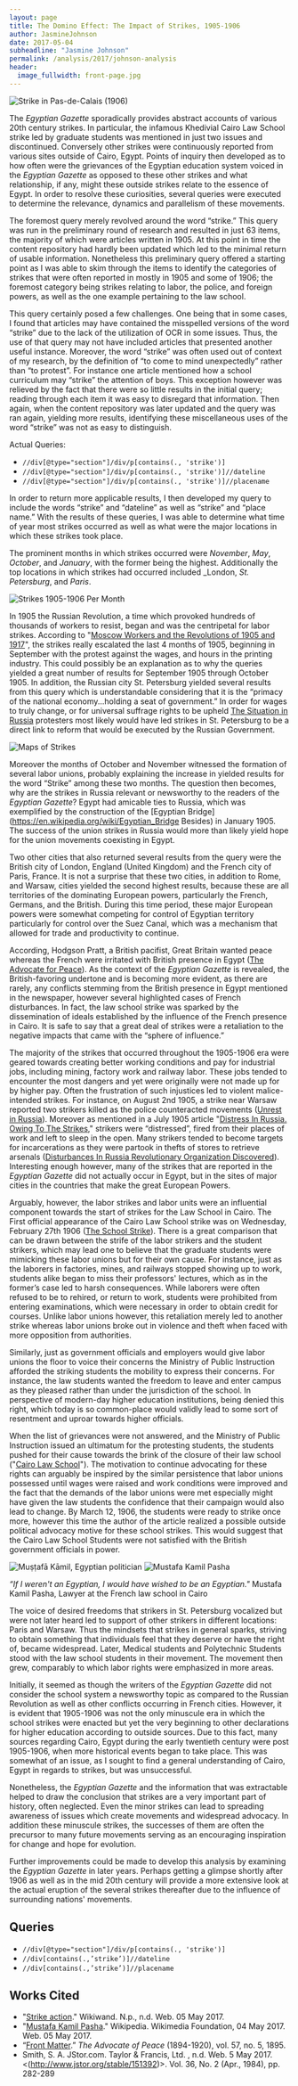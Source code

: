 ```yaml
---
layout: page
title: The Domino Effect: The Impact of Strikes, 1905-1906
author: JasmineJohnson
date: 2017-05-04
subheadline: "Jasmine Johnson"
permalink: /analysis/2017/johnson-analysis
header:
  image_fullwidth: front-page.jpg
---
```

![Strike in Pas-de-Calais (1906)](http://www.wikiwand.com/en/Strike_action)

The *Egyptian Gazette* sporadically provides abstract accounts of various 20th century strikes. In particular, the infamous Khedivial Cairo Law School strike led by graduate students was mentioned in just two issues and discontinued. Conversely other strikes were continuously reported from various sites outside of Cairo, Egypt. Points of inquiry then developed as to how often were the grievances of the Egyptian education system voiced in the *Egyptian Gazette* as opposed to these other strikes and what relationship, if any, might these outside strikes relate to the essence of Egypt. In order to resolve these curiosities, several queries were executed to determine the relevance, dynamics and parallelism of these movements.

The foremost query merely revolved around the word “strike.” This query was run in the preliminary round of research and resulted in just 63 items, the majority of which were articles written in 1905. At this point in time the content repository had hardly been updated which led to the minimal return of usable information. Nonetheless this preliminary query offered a starting point as I was able to skim through the items to identify the categories of strikes that were often reported in mostly in 1905 and some of 1906; the foremost category being strikes relating to labor, the police, and foreign powers, as well as the one example pertaining to the law school.

This query certainly posed a few challenges. One being that in some cases, I found that articles may have contained the misspelled versions of the word “strike” due to the lack of the utilization of OCR in some issues. Thus, the use of that query may not have included articles that presented another useful instance. Moreover, the word “strike” was often used out of context of my research, by the definition of “to come to mind unexpectedly” rather than “to protest”. For instance one article mentioned how a school curriculum may “strike” the attention of boys. This exception however was relieved by the fact that there were so little results in the initial query; reading through each item it was easy to disregard that information. Then again, when the content repository was later updated and the query was ran again, yielding more results, identifying these miscellaneous uses of the word “strike” was not as easy to distinguish.

Actual Queries:
- `//div[@type="section"]/div/p[contains(., 'strike')]`
- `//div[@type="section"]/div/p[contains(., 'strike')]//dateline`
- `//div[@type="section"]/div/p[contains(., 'strike')]//placename`

In order to return more applicable results, I then developed my query to include the words “strike” and “dateline” as well as “strike” and “place name.” With the results of these queries, I was able to determine what time of year most strikes occurred as well as what were the major locations in which these strikes took place.

The prominent months in which strikes occurred were _November_, _May_, _October_, and _January_, with the former being the highest. Additionally the top locations in which strikes had occurred included _London, _St. Petersburg_, and _Paris_.

![ Strikes 1905-1906 Per Month](johnson-strikes-graph.png)

In 1905 the Russian Revolution, a time which provoked hundreds of thousands of workers to resist, began and was the centripetal for labor strikes. According to "[Moscow Workers and the Revolutions of 1905 and 1917](http://www.jstor.org/stable/151392)", the strikes really escalated the last 4 months of 1905, beginning in September with the protest against the wages, and hours in the printing industry. This could possibly be an explanation as to why the queries yielded a great number of results for September 1905 through October 1905. In addition, the Russian city St. Petersburg yielded several results from this query which is understandable considering that it is the “primacy of the national economy...holding a seat of government.” In order for wages to truly change, or for universal suffrage rights to be upheld [The Situation in Russia](1905-12-28-p5.jpg) protesters most likely would have led strikes in St. Petersburg to be a direct link to reform that would be executed by the Russian Government.

![Maps of Strikes](johnson-strikes-map.png)

Moreover the months of October and November witnessed the formation of several labor unions, probably explaining the increase in yielded results for the word “Strike” among these two months. The question then becomes, why are the strikes in Russia relevant or newsworthy to the readers of the *Egyptian Gazette*? Egypt had amicable ties to Russia, which was exemplified by the construction of the [Egyptian Bridge](https://en.wikipedia.org/wiki/Egyptian_Bridge Besides) in January 1905. The success of the union strikes in Russia would more than likely yield hope for the union movements coexisting in Egypt.

Two other cities that also returned several results from the query were the British city of London, England (United Kingdom) and the French city of Paris, France. It is not a surprise that these two cities, in addition to Rome, and Warsaw, cities yielded the second highest results, because these are all territories of the dominating European powers, particularly the French, Germans, and the British. During this time period, these major European powers were somewhat competing for control of Egyptian territory particularly for control over the Suez Canal, which was a mechanism that allowed for trade and productivity to continue.

According, Hodgson Pratt, a British pacifist, Great Britain wanted peace whereas the French were irritated with British presence in Egypt ([The Advocate for Peace](http://www.jstor.org/stable/20665297)). As the context of the *Egyptian Gazette* is revealed, the British-favoring undertone and is becoming more evident, as there are rarely, any conflicts stemming from the British presence in Egypt mentioned in the newspaper, however several highlighted cases of French disturbances. In fact, the law school strike was sparked by the dissemination of ideals established by the influence of the French presence in Cairo. It is safe to say that a great deal of strikes were a retaliation to the negative impacts that came with the “sphere of influence.”

The majority of the strikes that occurred throughout the 1905-1906 era were geared towards creating better working conditions and pay for industrial jobs, including mining, factory work and railway labor. These jobs tended to encounter the most dangers and yet were originally were not made up for by higher pay. Often the frustration of such injustices led to violent malice-intended strikes. For instance, on August 2nd 1905, a strike near Warsaw reported two strikers killed as the police counteracted movements ([Unrest in Russia](1905-08-02-p3.jpg)). Moreover as mentioned in a July 1905 article "[Distress In Russia. Owing To The Strikes](1905-07-29-p3.jpg)," strikers were “distressed”, fired from their places of work and left to sleep in the open. Many strikers tended to become targets for incarcerations as they were partook in thefts of stores to retrieve arsenals ([Disturbances In Russia Revolutionary Organization Discovered](1905-03-20-p3.jpg)). Interesting enough however, many of the strikes that are reported in the *Egyptian Gazette* did not actually occur in Egypt, but in the sites of major cities in the countries that make the great European Powers.

Arguably, however, the labor strikes and labor units were an influential component towards the start of strikes for the Law School in Cairo. The First official appearance of the Cairo Law School strike was on Wednesday, February 27th 1906 ([The School Strike](1906-02-27-3.jpg)). There is a great comparison that can be drawn between the strife of the labor strikers and the student strikers, which may lead one to believe that the graduate students were mimicking these labor unions but for their own cause. For instance, just as the laborers in factories, mines, and railways stopped showing up to work, students alike began to miss their professors' lectures, which as in the former’s case led to harsh consequences. While laborers were often refused to be to rehired, or return to work, students were prohibited from entering examinations, which were necessary in order to obtain credit for courses. Unlike labor unions however, this retaliation merely led to another strike whereas labor unions broke out in violence and theft when faced with more opposition from authorities.

Similarly, just as government officials and employers would give labor unions the floor to voice their concerns the Ministry of Public Instruction afforded the striking students the mobility to express their concerns. For instance, the law students wanted the freedom to leave and enter campus as they pleased rather than under the jurisdiction of the school. In perspective of modern-day higher education institutions, being denied this right, which today is so common-place would validly lead to some sort of resentment and uproar towards higher officials.

When the list of grievances were not answered, and the Ministry of Public Instruction issued an ultimatum for the protesting students, the students pushed for their cause towards the brink of the closure of their law school ("[Cairo Law School](1906-03-12-p3.jpg)"). The motivation to continue advocating for these rights can arguably be inspired by the similar persistence that labor unions possessed until wages were raised and work conditions were improved and the fact that the demands of the labor unions were met especially might have given the law students the confidence that their campaign would also lead to change. By March 12, 1906, the students were ready to strike once more, however this time the author of the article realized a possible outside political advocacy motive for these school strikes. This would suggest that the Cairo Law School Students were not satisfied with the British government officials in power.

![Muṣṭafā Kāmil, Egyptian politician](https://www.britannica.com/biography/Mustafa-Kamil)
![Mustafa Kamil Pasha](https://en.wikipedia.org/wiki/Mustafa_Kamil_Pasha)

*“If I weren't an Egyptian, I would have wished to be an Egyptian."*
Mustafa Kamil Pasha, Lawyer at the French law school in Cairo

The voice of desired freedoms that strikers in St. Petersburg vocalized but were not later heard led to support of other strikers in different locations: Paris and Warsaw. Thus the mindsets that strikes in general sparks, striving to obtain something that individuals feel that they deserve or have the right of, became widespread. Later, Medical students and Polytechnic Students stood with the law school students in their movement. The movement then grew, comparably to which labor rights were emphasized in more areas.

Initially, it seemed as though the writers of the *Egyptian Gazette* did not consider the school system a newsworthy topic as compared to the Russian Revolution as well as other conflicts occurring in French cities. However, it is evident that 1905-1906 was not the only minuscule era in which the school strikes were enacted but yet the very beginning to other declarations for higher education according to outside sources. Due to this fact, many sources regarding Cairo, Egypt during the early twentieth century were post 1905-1906, when more historical events began to take place. This was somewhat of an issue, as I sought to find a general understanding of Cairo, Egypt in regards to strikes, but was unsuccessful.

Nonetheless, the *Egyptian Gazette* and the information that was extractable helped to draw the conclusion that strikes are a very important part of history, often neglected. Even the minor strikes can lead to spreading awareness of issues which create movements and widespread advocacy. In addition these minuscule strikes, the successes of them are often the precursor to many future movements serving as an encouraging inspiration for change and hope for evolution.

Further improvements could be made to develop this analysis by examining the *Egyptian Gazette* in later years. Perhaps getting a glimpse shortly after 1906 as well as in the mid 20th century will provide a more extensive look at the actual eruption of the several strikes thereafter due to the influence of surrounding nations' movements.

## Queries
- `//div[@type="section"]/div/p[contains(., 'strike')]`
- `//div[contains(.,’strike’)]//dateline`
- `//div[contains(.,’strike’)]//placename`

## Works Cited
- "[Strike action](http://www.wikiwand.com/en/Strike_action)." Wikiwand. N.p., n.d. Web. 05 May 2017.
- "[Mustafa Kamil Pasha](https://en.wikipedia.org/wiki/Mustafa_Kamil_Pasha)." Wikipedia. Wikimedia Foundation, 04 May 2017. Web. 05 May 2017.
- “[Front Matter](www.jstor.org/stable/20665294).” *The Advocate of Peace* (1894-1920), vol. 57, no. 5, 1895.
- Smith, S. A. JStor.com. Taylor & Francis, Ltd. , n.d. Web. 5 May 2017. <(http://www.jstor.org/stable/151392)>. Vol. 36, No. 2 (Apr., 1984), pp. 282-289
